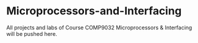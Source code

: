 # Microprocessors-and-Interfacing
All projects and labs of Course COMP9032 Microprocessors & Interfacing will be pushed here.
